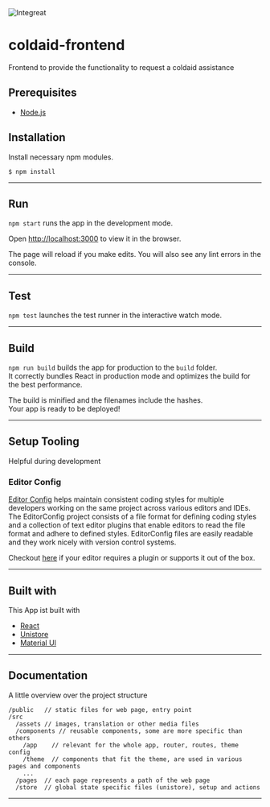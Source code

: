 <img src="./src/assets/images/integreat-app-logo-without-text.png" title="Integreat" alt="Integreat">

# coldaid-frontend

Frontend to provide the functionality to request a coldaid assistance

## Prerequisites

- [Node.js](https://nodejs.org/)

## Installation

Install necessary npm modules.

```shell
$ npm install
```

---

## Run

`npm start` runs the app in the development mode.

Open [http://localhost:3000](http://localhost:3000) to view it in the browser.

The page will reload if you make edits.
You will also see any lint errors in the console.

---

## Test

`npm test` launches the test runner in the interactive watch mode.

---

## Build

`npm run build` builds the app for production to the `build` folder.<br />
It correctly bundles React in production mode and optimizes the build for the best performance.

The build is minified and the filenames include the hashes.<br />
Your app is ready to be deployed!

---

## Setup Tooling

Helpful during development

### Editor Config

[Editor Config](https://editorconfig.org/) helps maintain consistent coding styles for multiple developers working on the same project across various editors and IDEs. The EditorConfig project consists of a file format for defining coding styles and a collection of text editor plugins that enable editors to read the file format and adhere to defined styles. EditorConfig files are easily readable and they work nicely with version control systems.

Checkout [here](https://editorconfig.org/#download) if your editor requires a plugin or supports it out of the box.

---

## Built with

This App ist built with

 - [React](https://reactjs.org/)
 - [Unistore](https://github.com/developit/unistore)
 - [Material UI](https://material-ui.com/)

---

## Documentation

A little overview over the project structure

```
/public   // static files for web page, entry point
/src
  /assets // images, translation or other media files
  /components // reusable components, some are more specific than others
    /app    // relevant for the whole app, router, routes, theme config
    /theme  // components that fit the theme, are used in various pages and components
    ...
  /pages  // each page represents a path of the web page
  /store  // global state specific files (unistore), setup and actions
```

---
